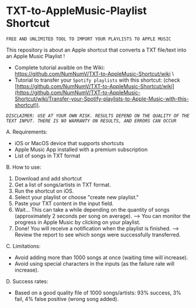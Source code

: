 # TXT-to-AppleMusic-Playlist Shortcut

`FREE AND UNLIMITED TOOL TO IMPORT YOUR PLAYLISTS TO APPLE MUSIC`

This repository is about an Apple shortcut that converts a TXT file/text into an Apple Music Playlist !

  -  Complete tutorial avaible on the Wiki: https://github.com/NumNumV/TXT-to-AppleMusic-Shortcut/wiki \
  -  Tutorial to transfer your `Spotify playlists` with this shortcut: (check [https://github.com/NumNumV/TXT-to-AppleMusic-Shortcut/wiki](https://github.com/NumNumV/TXT-to-AppleMusic-Shortcut/wiki/Transfer-your-Spotify-playlists-to-Apple-Music-with-this-shortcut)).

_`DISCLAIMER: USE AT YOUR OWN RISK. RESULTS DEPEND ON THE QUALITY OF THE TEXT INPUT. THERE IS NO WARRANTY ON RESULTS, AND ERRORS CAN OCCUR`_

A. Requirements:
  - iOS or MacOS device that supports shortcuts
  - Apple Music App installed with a premium subscription
  - List of songs in TXT format
    
B. How to use:
  1. Download and add shortcut
  2. Get a list of songs/artists in TXT format.
  3. Run the shortcut on iOS.
  4. Select your playlist or choose "create new playlist."
  5. Paste your TXT content in the input field.
  6. Wait... This can take a while depending on the quantity of songs (approximately 2 seconds per song on average).
      --> You can monitor the progress in Apple Music by clicking on your playlist.
  7. Done! You will receive a notification when the playlist is finished.
      --> Review the report to see which songs were successfully transferred.
     
C. Limitations:
  - Avoid adding more than 1000 songs at once (waiting time will increase).
  - Avoid using special characters in the inputs (as the failure rate will increase).
    
D. Success rates:
  - Based on a good quality file of 1000 songs/artists: 93% success, 3% fail, 4% false positive (wrong song added).

